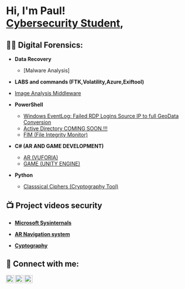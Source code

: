 <h1>Hi, I'm Paul! <br/><a href="https://github.com/PaulChola"></a><a href="https://github.com/PaulChola">Cybersecurity Student</a>, 

  <h2>👨‍💻 Digital Forensics:</h2>

- <b>Data Recovery</b>
  - [Malware Analysis]
-   <b>LABS and commands (FTK,Volatility,Azure,Exiftool)</b>
  - [Image Analysis Middleware]()</b></i>
  
- <b>PowerShell</b>
  
  - [Windows EventLog: Failed RDP Logins Source IP to full GeoData Conversion](https://github.com/PaulChola/Computer_Information_Security/tree/main/Sentinel-Lab-main)
  - [Active Directory COMING SOON.!!!]()
  - [FIM (File Integrity Monitor)](https://github.com/PaulChola/Computer_Information_Security/tree/main/FIM)
  
- <b>C# (AR AND GAME DEVELOPMENT)</b>
  - [AR (VUFORIA)](https://github.com/PaulChola/UnityAPP)
  - [GAME (UNITY ENGINE)](https://github.com/PaulChola/GameUnderDevelopment)
  
- <b>Python</b>
  - [Classsical Ciphers (Cryptography Tool)](https://github.com/PaulChola/Rot13)

<h2>📺 Project videos security</h2>
  
- <b>[Microsoft Sysinternals](https://twitter.com/PaulChola96/status/1577983292749619200/video/1)</b>
  
- <b>[AR Navigation system](https://twitter.com/PaulChola96/status/1517813893497765891/video/1)</b>
  
- <b>[Cyptography](https://twitter.com/PaulChola96/status/1512176330879782912/video/1)</b>  
  


<h2> 🤳 Connect with me:</h2>

[<img align="left" alt="JoshMadakor | Twitter" width="22px" src="https://cdn.jsdelivr.net/npm/simple-icons@v3/icons/twitter.svg" />][twitter]
[<img align="left" alt="JoshMadakor | LinkedIn" width="22px" src="https://cdn.jsdelivr.net/npm/simple-icons@v3/icons/linkedin.svg" />][linkedin]
[<img align="left" alt="JoshMadakor | Instagram" width="22px" src="https://cdn.jsdelivr.net/npm/simple-icons@v3/icons/instagram.svg" />][instagram]

[twitter]:  https://twitter.com/PaulChola96
[instagram]: https://www.instagram.com/paulchola96
[linkedin]: https://www.linkedin.com/in/paul-chola-bwembya-mumbi-ba41a5258

<!--
**PaulChola/PaulChola** is a ✨ _special_ ✨ repository because its `README.md` (this file) appears on your GitHub profile.

Here are some ideas to get you started:

- 🔭 I’m currently working on ...
- 🌱 I’m currently learning ...
- 👯 I’m looking to collaborate on ...
- 🤔 I’m looking for help with ...
- 💬 Ask me about ...
- 📫 How to reach me: ...
- 😄 Pronouns: ...
- ⚡ Fun fact: ...
-->
